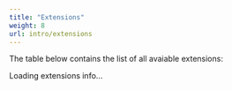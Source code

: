```yaml
---
title: "Extensions"
weight: 8
url: intro/extensions
---
```


The table below contains the list of all avaiable extensions:

<script src="{{<relurl url="/js/stackgres-postgres-extensions-list.js">}}"></script>
<div class="postgresExtensions">Loading extensions info...</div>
